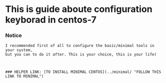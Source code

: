 # This is guide aboute configuration keyborad in centos-7

### Notice
	I recommended first of all to configure the basic/minimal tools in your system,  
	but you can to do it after. This is your choice, this is your life)  



	### HELPER LINK: [TO INSTALL MINIMAL CENTOS](../minimal/ "FOLLOW THIS LINK TO MINIMAL")  

